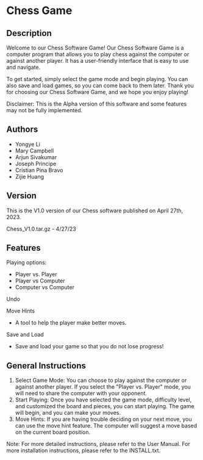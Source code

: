 ﻿Chess Game
==========

Description
-----------
Welcome to our Chess Software Game!
Our Chess Software Game is a computer program that allows you to play chess against the computer or against another player. It has a user-friendly interface that is easy to use and navigate.

To get started, simply select the game mode and begin playing. You can also save and load games, so you can come back to them later.
Thank you for choosing our Chess Software Game, and we hope you enjoy playing!

Disclaimer: This is the Alpha version of this software and some features may not be fully implemented.

Authors
-------
- Yongye Li
- Mary Campbell
- Arjun Sivakumar
- Joseph Principe
- Cristian Pina Bravo
- Zijie Huang

Version
-------
This is the V1.0 version of our Chess software published on April 27th, 2023.

Chess_V1.0.tar.gz - 4/27/23

Features
--------
Playing options:
* Player vs. Player
* Player vs Computer
* Computer vs Computer

Undo

Move Hints
* A tool to help the player make better moves.

Save and Load
* Save and load your game so that you do not lose progress!

General Instructions
---------------------
1. Select Game Mode: You can choose to play against the computer or against another player. If you select the "Player vs. Player" mode, you will need to share the computer with your opponent.
2. Start Playing: Once you have selected the game mode, difficulty level, and customized the board and pieces, you can start playing. The game will begin, and you can make your moves.
3. Move Hints: If you are having trouble deciding on your next move, you can use the move hint feature. The computer will suggest a move based on the current board position.

Note: For more detailed instructions, please refer to the User Manual. For more installation instructions, please refer to the INSTALL.txt.
